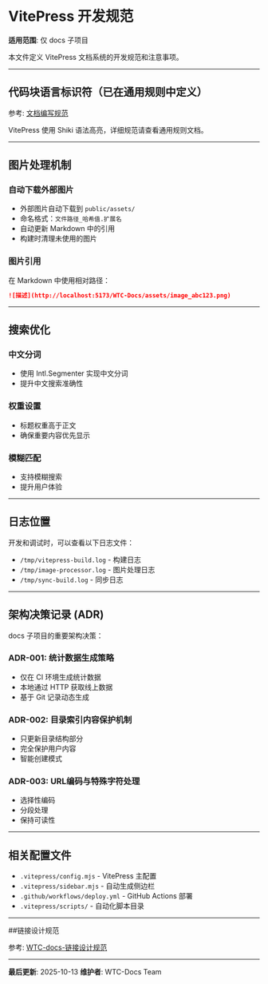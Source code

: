 # VitePress 开发规范

**适用范围**: 仅 docs 子项目

本文件定义 VitePress 文档系统的开发规范和注意事项。

---

## 代码块语言标识符（已在通用规则中定义）

参考: [文档编写规范](http://localhost:5173/WTC-Docs/工程-工具/ai-rules/shared/doc-writing)

VitePress 使用 Shiki 语法高亮，详细规范请查看通用规则文档。

---

## 图片处理机制

### 自动下载外部图片

- 外部图片自动下载到 `public/assets/`
- 命名格式：`文件路径_哈希值.扩展名`
- 自动更新 Markdown 中的引用
- 构建时清理未使用的图片

### 图片引用

在 Markdown 中使用相对路径：

```markdown
![描述](http://localhost:5173/WTC-Docs/assets/image_abc123.png)
```

---

## 搜索优化

### 中文分词

- 使用 Intl.Segmenter 实现中文分词
- 提升中文搜索准确性

### 权重设置

- 标题权重高于正文
- 确保重要内容优先显示

### 模糊匹配

- 支持模糊搜索
- 提升用户体验

---

## 日志位置

开发和调试时，可以查看以下日志文件：

- `/tmp/vitepress-build.log` - 构建日志
- `/tmp/image-processor.log` - 图片处理日志
- `/tmp/sync-build.log` - 同步日志

---

## 架构决策记录 (ADR)

docs 子项目的重要架构决策：

### ADR-001: 统计数据生成策略

- 仅在 CI 环境生成统计数据
- 本地通过 HTTP 获取线上数据
- 基于 Git 记录动态生成

### ADR-002: 目录索引内容保护机制

- 只更新目录结构部分
- 完全保护用户内容
- 智能创建模式

### ADR-003: URL编码与特殊字符处理

- 选择性编码
- 分段处理
- 保持可读性

---

## 相关配置文件

- `.vitepress/config.mjs` - VitePress 主配置
- `.vitepress/sidebar.mjs` - 自动生成侧边栏
- `.github/workflows/deploy.yml` - GitHub Actions 部署
- `.vitepress/scripts/` - 自动化脚本目录

---

##链接设计规范

参考: [WTC-docs-链接设计规范](http://localhost:5173/WTC-Docs/工程-工具/WTC-docs链接设计规范)

---

**最后更新**: 2025-10-13
**维护者**: WTC-Docs Team
